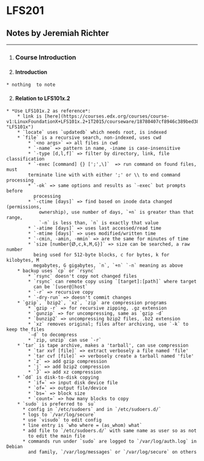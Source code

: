 # LFS201
## Notes by Jeremiah Richter
***

1. ### Course Introduction ###
  1. #### Introduction
    * nothing  to note  

  2. #### Relation to LFS101x.2
    * *Use LFS101x.2 as reference*:
        * link is [here](https://courses.edx.org/courses/course-v1:LinuxFoundationX+LFS101x.2+1T2015/courseware/18780407cf8946c389bed38c4748418c/ "LFS101x")
        * `locate` uses `updatedb` which needs root, is indexed
        * `file` is a recursive search, non-indexed, uses cwd  
            * `<no args>` => all files in cwd
            * `-name` => pattern in name, -iname is case-insensitive
            * `-type [d,l,f]` => filter by directory, link, file classification
            * `-exec [command] {} [';',\]`  => run command on found files, must  
            terminate line with with either ';' or \\ to end command processing
            * `-ok` => same options and results as `-exec` but prompts before
              processing
            * `-ctime [days]` => find based on inode data changed (permissions,  
                ownership), use number of days, `+n` is greater than that range,  
                `-n` is less than, `n` is exactly that value
            * `-atime [days]` => uses last accessed/read time
            * `-mtime [days]` => uses modified/written time
            * `-cmin, -amin, -mmin` => are the same for minutes of time
            * `size [number{ⵁ,c,k,M,G}]` => size can be searched, a raw number
              being used for 512-byte blocks, c for bytes, k for kilobytes, M
              megabytes, G gigabytes, `n`, `+n` `-n` meaning as above
        * backup uses `cp` or `rsync`
            * `rsync` doesn't copy not changed files
            * `rsync` can remote copy using `[target]:[path]` where target
              can be `[user@]host`
            * `-r` => recursive copy
            * `-dry-run` => doesn't commit changes
        * `gzip`, `bzip2`, `xz`, `zip` are compression programs
            * `gzip -r` => for recursive zipping, .gz extension
            * `gunzip` => for uncompressing, same as `gzip -d`
            * `bunzip2` => uncompressing bzip2 files, .bz2 extension
            * `xz` removes original; files after archiving, use `-k` to keep the files  
            `-d` to decompress
            * `zip, unzip` can use `-r`
        * `tar` is tape archive, makes a 'tarball', can use compression
            * `tar xvf [file]` => extract verbosely a file named 'file'
            * `tar cvf [file]` => verbosely create a tarball named 'file'
            * `z` => add gzip compression
            * `j` => add bzip2 compression
            * `J` => add xz compression
        * `dd` is disk-to-disk copying
            * `if=` => input disk device file
            * `of=` => output file/device
            * `bs=` => block size
            * `count=` => how many blocks to copy
        * `sudo` is preferred to `su`
          * config in `/etc/sudoers` and in `/etc/sudoers.d/`
          * logs to `/var/log/secure`
          * use `visudo` to edit config
          * line entry is `who where = (as_whom) what`
          * add file to `/etc/sudoers.d/` with same name as user so as not  
            to edit the main file
          * commands run under `sudo` are logged to `/var/log/auth.log` in Debian  
            and family, `/var/log/messages` or `/var/log/secure` on others
        
